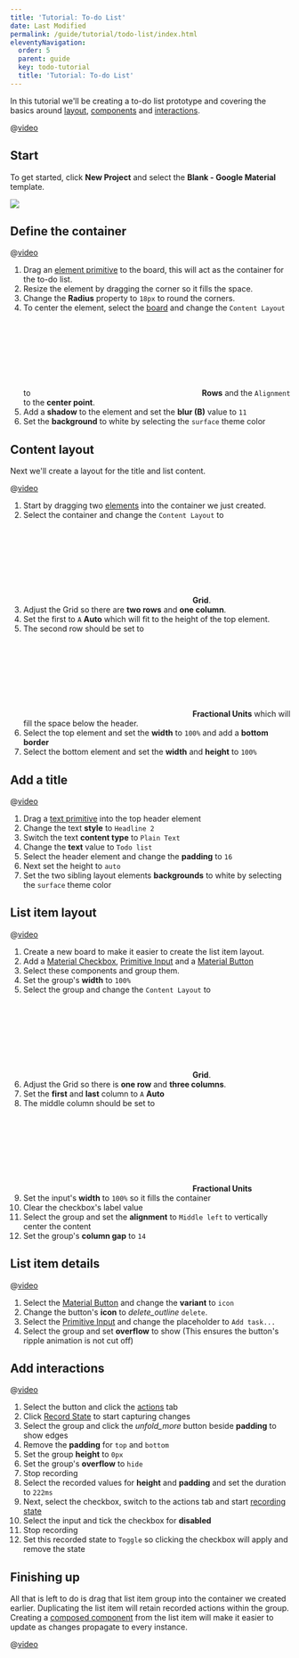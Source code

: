 ```yaml
---
title: 'Tutorial: To-do List'
date: Last Modified
permalink: /guide/tutorial/todo-list/index.html
eleventyNavigation:
  order: 5
  parent: guide
  key: todo-tutorial
  title: 'Tutorial: To-do List'
---
```


In this tutorial we'll be creating a to-do list prototype and covering the basics around [layout](/guide/layout/), [components](/components-guide/) and [interactions](/actions/).

@[video](/static/img/basic-tutorial/todo-list.webm)

## Start

To get started, click **New Project** and select the **Blank - Google Material** template.

![](/static/img/basic-tutorial/basic-tutorial-start.png)

## Define the container

@[video](/static/img/basic-tutorial/todo-01.webm)

1. Drag an [element primitive](/components/primitives/#element) to the board, this will act as the container for the to-do list.
1. Resize the element by dragging the corner so it fills the space.
1. Change the **Radius** property to `18px` to round the corners.
1. To center the element, select the [board](/basics/boards/) and change the `Content Layout` to <svg class="ico btm" ><use xlink:href="#svg-row" /></svg> **Rows** and the `Alignment` to the **center point**.
1. Add a **shadow** to the element and set the **blur (B)** value to `11`
1. Set the **background** to white by selecting the `surface` theme color


## Content layout

Next we'll create a layout for the title and list content.

@[video](/static/img/basic-tutorial/todo-02.webm)

1. Start by dragging two [elements](/components/primitives/#element) into the container we just created.
1. Select the container and change the `Content Layout` to <svg class="ico btm" ><use xlink:href="#svg-grid" /></svg> **Grid**.
1. Adjust the Grid so there are **two rows** and **one column**.
1. Set the first to `A` **Auto** which will fit to the height of the top element.
1. The second row should be set to <svg class="ico btm" ><use xlink:href="#svg-fr-vert" /></svg> **Fractional Units** which will fill the space below the header.
1. Select the top element and set the **width** to `100%` and add a **bottom border**
1. Select the bottom element and set the **width** and **height** to `100%`


## Add a title

@[video](/static/img/basic-tutorial/todo-03.webm)

1. Drag a [text primitive](/components/primitives/#text) into the top header element
2. Change the text **style** to `Headline 2`
3. Switch the text **content type** to `Plain Text`
4. Change the **text** value to `Todo list`
5. Select the header element and change the **padding** to `16`
6. Next set the height to `auto`
7. Set the two sibling layout elements **backgrounds** to white by selecting the `surface` theme color


## List item layout

@[video](/static/img/basic-tutorial/todo-04.webm)

1. Create a new board to make it easier to create the list item layout.
1. Add a [Material Checkbox](/components/material/#checkbox), [Primitive Input](/components/primitives/#input) and a [Material Button](/components/material/#button)
1. Select these components and group them.
1. Set the group's **width** to `100%`
1. Select the group and change the `Content Layout` to <svg class="ico btm" ><use xlink:href="#svg-grid" /></svg> **Grid**.
1. Adjust the Grid so there is **one row** and **three columns**.
1. Set the **first** and **last** column to `A` **Auto**
1. The middle column should be set to <svg class="ico btm" ><use xlink:href="#svg-fr-vert" /></svg> **Fractional Units**
1. Set the input's **width** to `100%` so it fills the container
1. Clear the checkbox's label value
1. Select the group and set the **alignment** to `Middle left` to vertically center the content
1. Set the group's **column gap** to `14`


## List item details

@[video](/static/img/basic-tutorial/todo-05.webm)

1. Select the [Material Button](/components/material/#button) and change the **variant** to `icon`
1. Change the button's **icon** to <i class="ico btm">delete_outline</i> `delete`.
1. Select the [Primitive Input](/components/primitives/#input) and change the placeholder to `Add task...`
1. Select the group and set **overflow** to show (This ensures the button's ripple animation is not cut off)


## Add interactions

@[video](/static/img/basic-tutorial/todo-06.webm)

1. Select the button and click the [actions](/actions/) tab
1. Click [Record State](/actions/state-changes/) to start capturing changes
1. Select the group and click the <i class="ico btm">unfold_more</i> button beside **padding** to show edges
1. Remove the **padding** for `top` and `bottom`
1. Set the group **height** to `0px`
1. Set the group's **overflow** to `hide`
1. Stop recording
1. Select the recorded values for **height** and **padding** and set the duration to `222ms`
1. Next, select the checkbox, switch to the actions tab and start [recording state](/actions/state-changes/)
1. Select the input and tick the checkbox for **disabled**
1. Stop recording
1. Set this recorded state to `Toggle` so clicking the checkbox will apply and remove the state


## Finishing up

All that is left to do is drag that list item group into the container we created earlier. Duplicating the list item will retain recorded actions within the group. Creating a [composed component](/components/composed/) from the list item will make it easier to update as changes propagate to every instance.

@[video](/static/img/basic-tutorial/todo-07.webm)

